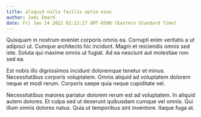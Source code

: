 ```yaml
---
title: aliquid nulla facilis optio eius
author: Jodi Emard
date: Fri Jan 14 2022 01:12:27 GMT-0500 (Eastern Standard Time)
---
```

Quisquam in nostrum eveniet corporis omnis ea. Corrupti enim veritatis a ut adipisci ut. Cumque architecto hic incidunt. Magni et reiciendis omnis sed iste. Soluta qui maxime omnis ut fugiat. Ad ea nesciunt aut molestiae non sed ea.

 Est nobis illo dignissimos incidunt doloremque tenetur et minus. Necessitatibus corporis voluptatem. Omnis aliquid ad voluptatem dolorem neque et modi rerum. Corporis saepe quia neque cupiditate vel.

 Necessitatibus maiores pariatur dolorem rerum est ad voluptatem. In aliquid autem dolores. Et culpa sed ut deserunt quibusdam cumque vel omnis. Qui illum omnis dolores natus. Quia ut temporibus sint inventore. Itaque fuga at.